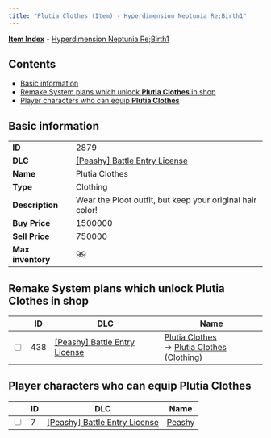 ```yaml
---
title: "Plutia Clothes (Item) - Hyperdimension Neptunia Re;Birth1"
---
```


[**Item Index**](/neptunia/rb1/item/index.html) - [Hyperdimension Neptunia Re;Birth1](/neptunia/rb1)

## Contents

- [Basic information](#basic-information)
- [Remake System plans which unlock **Plutia Clothes** in shop](#remake-system-plans-which-unlock-plutia-clothes-in-shop)
- [Player characters who can equip **Plutia Clothes**](#player-characters-who-can-equip-plutia-clothes)

## Basic information

|   |   |
| -- | -- |
| **ID** | 2879 |
| **DLC** | [[Peashy] Battle Entry License](/neptunia/rb1/dlc/8-peashy.html) |
| **Name** | Plutia Clothes |
| **Type** | Clothing |
| **Description** | Wear the Ploot outfit, but keep your original hair color! |
| **Buy Price** | 1500000 |
| **Sell Price** | 750000 |
| **Max inventory** | 99 |


## Remake System plans which unlock **Plutia Clothes** in shop

|    | ID | DLC | Name |
| -- | -- | --- | ---- |
| <input type="checkbox" id="rb1-remake-8-438" class="trackbox" /> | 438 | [[Peashy] Battle Entry License](/neptunia/rb1/dlc/8-peashy.html) | [Plutia Clothes](/neptunia/rb1/remake/8-438-plutia-clothes.html)<br /> → [Plutia Clothes](/neptunia/rb1/item/8-2879-plutia-clothes.html) (Clothing) |


## Player characters who can equip **Plutia Clothes**

|    | ID | DLC | Name |
| -- | -- | --- | ---- |
| <input type="checkbox" id="rb1-player-8-7" class="trackbox" /> | 7 | [[Peashy] Battle Entry License](/neptunia/rb1/dlc/8-peashy.html) | [Peashy](/neptunia/rb1/player/8-7-peashy.html) |

